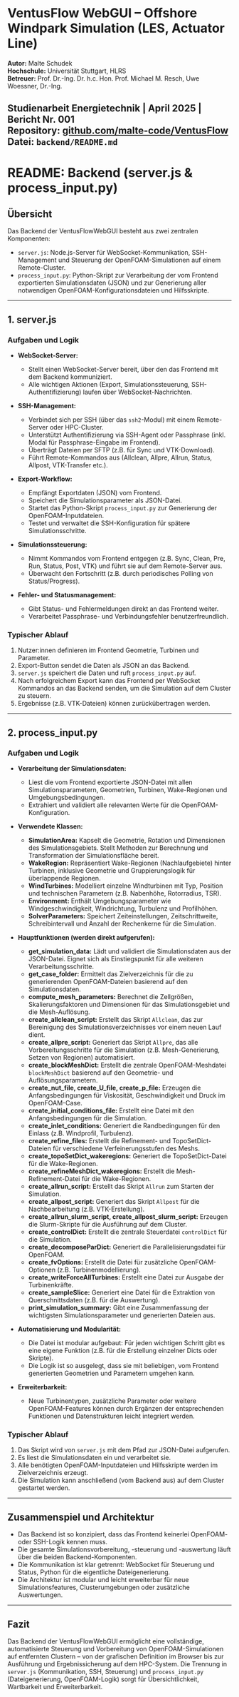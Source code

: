 # VentusFlow WebGUI – Offshore Windpark Simulation (LES, Actuator Line)

**Autor:** Malte Schudek  
**Hochschule:** Universität Stuttgart, HLRS  
**Betreuer:** Prof. Dr.-Ing. Dr. h.c. Hon. Prof. Michael M. Resch, Uwe Woessner, Dr.-Ing.  

**Studienarbeit Energietechnik** | April 2025 | Bericht Nr. 001  
**Repository:** [github.com/malte-code/VentusFlow](https://github.com/malte-code/VentusFlow)  
**Datei:** `backend/README.md`
---

# README: Backend (server.js & process_input.py)

## Übersicht

Das Backend der VentusFlowWebGUI besteht aus zwei zentralen Komponenten:
- `server.js`: Node.js-Server für WebSocket-Kommunikation, SSH-Management und Steuerung der OpenFOAM-Simulationen auf einem Remote-Cluster.
- `process_input.py`: Python-Skript zur Verarbeitung der vom Frontend exportierten Simulationsdaten (JSON) und zur Generierung aller notwendigen OpenFOAM-Konfigurationsdateien und Hilfsskripte.

---

## 1. server.js

### Aufgaben und Logik

- **WebSocket-Server:**
  - Stellt einen WebSocket-Server bereit, über den das Frontend mit dem Backend kommuniziert.
  - Alle wichtigen Aktionen (Export, Simulationssteuerung, SSH-Authentifizierung) laufen über WebSocket-Nachrichten.

- **SSH-Management:**
  - Verbindet sich per SSH (über das `ssh2`-Modul) mit einem Remote-Server oder HPC-Cluster.
  - Unterstützt Authentifizierung via SSH-Agent oder Passphrase (inkl. Modal für Passphrase-Eingabe im Frontend).
  - Überträgt Dateien per SFTP (z.B. für Sync und VTK-Download).
  - Führt Remote-Kommandos aus (Allclean, Allpre, Allrun, Status, Allpost, VTK-Transfer etc.).

- **Export-Workflow:**
  - Empfängt Exportdaten (JSON) vom Frontend.
  - Speichert die Simulationsparameter als JSON-Datei.
  - Startet das Python-Skript `process_input.py` zur Generierung der OpenFOAM-Inputdateien.
  - Testet und verwaltet die SSH-Konfiguration für spätere Simulationsschritte.

- **Simulationssteuerung:**
  - Nimmt Kommandos vom Frontend entgegen (z.B. Sync, Clean, Pre, Run, Status, Post, VTK) und führt sie auf dem Remote-Server aus.
  - Überwacht den Fortschritt (z.B. durch periodisches Polling von Status/Progress).

- **Fehler- und Statusmanagement:**
  - Gibt Status- und Fehlermeldungen direkt an das Frontend weiter.
  - Verarbeitet Passphrase- und Verbindungsfehler benutzerfreundlich.

### Typischer Ablauf
1. Nutzer:innen definieren im Frontend Geometrie, Turbinen und Parameter.
2. Export-Button sendet die Daten als JSON an das Backend.
3. `server.js` speichert die Daten und ruft `process_input.py` auf.
4. Nach erfolgreichem Export kann das Frontend per WebSocket Kommandos an das Backend senden, um die Simulation auf dem Cluster zu steuern.
5. Ergebnisse (z.B. VTK-Dateien) können zurückübertragen werden.

---

## 2. process_input.py

### Aufgaben und Logik

- **Verarbeitung der Simulationsdaten:**
  - Liest die vom Frontend exportierte JSON-Datei mit allen Simulationsparametern, Geometrien, Turbinen, Wake-Regionen und Umgebungsbedingungen.
  - Extrahiert und validiert alle relevanten Werte für die OpenFOAM-Konfiguration.

- **Verwendete Klassen:**
  - **SimulationArea:** Kapselt die Geometrie, Rotation und Dimensionen des Simulationsgebiets. Stellt Methoden zur Berechnung und Transformation der Simulationsfläche bereit.
  - **WakeRegion:** Repräsentiert Wake-Regionen (Nachlaufgebiete) hinter Turbinen, inklusive Geometrie und Gruppierungslogik für überlappende Regionen.
  - **WindTurbines:** Modelliert einzelne Windturbinen mit Typ, Position und technischen Parametern (z.B. Nabenhöhe, Rotorradius, TSR).
  - **Environment:** Enthält Umgebungsparameter wie Windgeschwindigkeit, Windrichtung, Turbulenz und Profilhöhen.
  - **SolverParameters:** Speichert Zeiteinstellungen, Zeitschrittweite, Schreibintervall und Anzahl der Rechenkerne für die Simulation.

- **Hauptfunktionen (werden direkt aufgerufen):**
  - **get_simulation_data:** Lädt und validiert die Simulationsdaten aus der JSON-Datei. Eignet sich als Einstiegspunkt für alle weiteren Verarbeitungsschritte.
  - **get_case_folder:** Ermittelt das Zielverzeichnis für die zu generierenden OpenFOAM-Dateien basierend auf den Simulationsdaten.
  - **compute_mesh_parameters:** Berechnet die Zellgrößen, Skalierungsfaktoren und Dimensionen für das Simulationsgebiet und die Mesh-Auflösung.
  - **create_allclean_script:** Erstellt das Skript `Allclean`, das zur Bereinigung des Simulationsverzeichnisses vor einem neuen Lauf dient.
  - **create_allpre_script:** Generiert das Skript `Allpre`, das alle Vorbereitungsschritte für die Simulation (z.B. Mesh-Generierung, Setzen von Regionen) automatisiert.
  - **create_blockMeshDict:** Erstellt die zentrale OpenFOAM-Meshdatei `blockMeshDict` basierend auf den Geometrie- und Auflösungsparametern.
  - **create_nut_file, create_U_file, create_p_file:** Erzeugen die Anfangsbedingungen für Viskosität, Geschwindigkeit und Druck im OpenFOAM-Case.
  - **create_initial_conditions_file:** Erstellt eine Datei mit den Anfangsbedingungen für die Simulation.
  - **create_inlet_conditions:** Generiert die Randbedingungen für den Einlass (z.B. Windprofil, Turbulenz).
  - **create_refine_files:** Erstellt die Refinement- und TopoSetDict-Dateien für verschiedene Verfeinerungsstufen des Meshs.
  - **create_topoSetDict_wakeregions:** Generiert die TopoSetDict-Datei für die Wake-Regionen.
  - **create_refineMeshDict_wakeregions:** Erstellt die Mesh-Refinement-Datei für die Wake-Regionen.
  - **create_allrun_script:** Erstellt das Skript `Allrun` zum Starten der Simulation.
  - **create_allpost_script:** Generiert das Skript `Allpost` für die Nachbearbeitung (z.B. VTK-Erstellung).
  - **create_allrun_slurm_script, create_allpost_slurm_script:** Erzeugen die Slurm-Skripte für die Ausführung auf dem Cluster.
  - **create_controlDict:** Erstellt die zentrale Steuerdatei `controlDict` für die Simulation.
  - **create_decomposeParDict:** Generiert die Parallelisierungsdatei für OpenFOAM.
  - **create_fvOptions:** Erstellt die Datei für zusätzliche OpenFOAM-Optionen (z.B. Turbinenmodellierung).
  - **create_writeForceAllTurbines:** Erstellt eine Datei zur Ausgabe der Turbinenkräfte.
  - **create_sampleSlice:** Generiert eine Datei für die Extraktion von Querschnittsdaten (z.B. für die Auswertung).
  - **print_simulation_summary:** Gibt eine Zusammenfassung der wichtigsten Simulationsparameter und generierten Dateien aus.

- **Automatisierung und Modularität:**
  - Die Datei ist modular aufgebaut: Für jeden wichtigen Schritt gibt es eine eigene Funktion (z.B. für die Erstellung einzelner Dicts oder Skripte).
  - Die Logik ist so ausgelegt, dass sie mit beliebigen, vom Frontend generierten Geometrien und Parametern umgehen kann.

- **Erweiterbarkeit:**
  - Neue Turbinentypen, zusätzliche Parameter oder weitere OpenFOAM-Features können durch Ergänzen der entsprechenden Funktionen und Datenstrukturen leicht integriert werden.

### Typischer Ablauf
1. Das Skript wird von `server.js` mit dem Pfad zur JSON-Datei aufgerufen.
2. Es liest die Simulationsdaten ein und verarbeitet sie.
3. Alle benötigten OpenFOAM-Inputdateien und Hilfsskripte werden im Zielverzeichnis erzeugt.
4. Die Simulation kann anschließend (vom Backend aus) auf dem Cluster gestartet werden.

---

## Zusammenspiel und Architektur

- Das Backend ist so konzipiert, dass das Frontend keinerlei OpenFOAM- oder SSH-Logik kennen muss.
- Die gesamte Simulationsvorbereitung, -steuerung und -auswertung läuft über die beiden Backend-Komponenten.
- Die Kommunikation ist klar getrennt: WebSocket für Steuerung und Status, Python für die eigentliche Dateigenerierung.
- Die Architektur ist modular und leicht erweiterbar für neue Simulationsfeatures, Clusterumgebungen oder zusätzliche Auswertungen.

---

## Fazit

Das Backend der VentusFlowWebGUI ermöglicht eine vollständige, automatisierte Steuerung und Vorbereitung von OpenFOAM-Simulationen auf entfernten Clustern – von der grafischen Definition im Browser bis zur Ausführung und Ergebnissicherung auf dem HPC-System. Die Trennung in `server.js` (Kommunikation, SSH, Steuerung) und `process_input.py` (Dateigenerierung, OpenFOAM-Logik) sorgt für Übersichtlichkeit, Wartbarkeit und Erweiterbarkeit.
